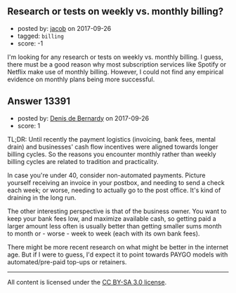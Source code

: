 ## Research or tests on weekly vs. monthly billing?

- posted by: [jacob](https://stackexchange.com/users/1324647/jacob) on 2017-09-26
- tagged: `billing`
- score: -1

I'm looking for any research or tests on weekly vs. monthly billing. I guess, there must be a good reason why most subscription services like Spotify or Netflix make use of monthly billing. However, I could not find any empirical evidence on monthly plans being more successful. 


## Answer 13391

- posted by: [Denis de Bernardy](https://stackexchange.com/users/182468/denis-de-bernardy) on 2017-09-26
- score: 1

TL;DR: Until recently the payment logistics (invoicing, bank fees, mental drain) and businesses' cash flow incentives were aligned towards longer billing cycles. So the reasons you encounter monthly rather than weekly billing cycles are related to tradition and practicality.

In case you're under 40, consider non-automated payments. Picture yourself receiving an invoice in your postbox, and needing to send a check each week; or worse, needing to actually go to the post office. It's kind of draining in the long run.

The other interesting perspective is that of the business owner. You want to keep your bank fees low, and maximize available cash, so getting paid a larger amount less often is usually better than getting smaller sums month to month or - worse - week to week (each with its own bank fees).

There might be more recent research on what might be better in the internet age. But if I were to guess, I'd expect it to point towards PAYGO models with automated/pre-paid top-ups or retainers.



---

All content is licensed under the [CC BY-SA 3.0 license](https://creativecommons.org/licenses/by-sa/3.0/).
